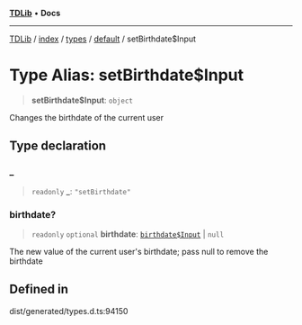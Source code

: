 [**TDLib**](../../../../../../README.md) • **Docs**

***

[TDLib](../../../../../../modules.md) / [index](../../../../../README.md) / [types](../../../README.md) / [default](../README.md) / setBirthdate$Input

# Type Alias: setBirthdate$Input

> **setBirthdate$Input**: `object`

Changes the birthdate of the current user

## Type declaration

### \_

> `readonly` **\_**: `"setBirthdate"`

### birthdate?

> `readonly` `optional` **birthdate**: [`birthdate$Input`](birthdate$Input-1.md) \| `null`

The new value of the current user's birthdate; pass null to remove the birthdate

## Defined in

dist/generated/types.d.ts:94150
